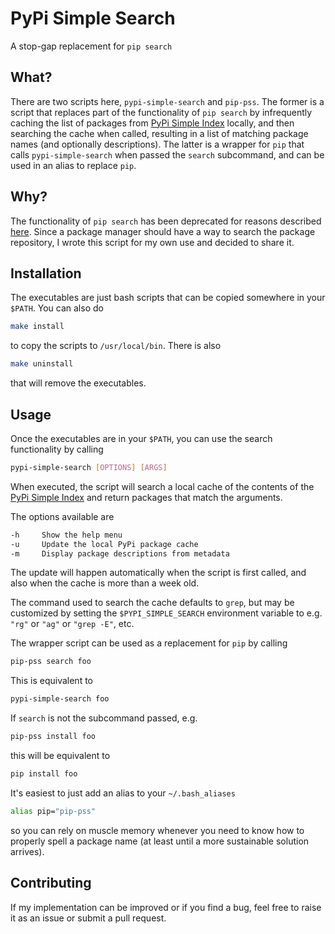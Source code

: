 # PyPi Simple Search

A stop-gap replacement for `pip search`

## What?

There are two scripts here, `pypi-simple-search` and `pip-pss`. The former is a script that replaces part of the functionality of `pip search` by infrequently caching the list of packages from [PyPi Simple Index](https://pypi.org/simple/) locally, and then searching the cache when called, resulting in a list of matching package names (and optionally descriptions). The latter is a wrapper for `pip` that calls `pypi-simple-search` when passed the `search` subcommand, and can be used in an alias to replace `pip`.

## Why?

The functionality of `pip search` has been deprecated for reasons described [here](https://github.com/pypa/pip/issues/5216). Since a package manager should have a way to search the package repository, I wrote this script for my own use and decided to share it.

## Installation

The executables are just bash scripts that can be copied somewhere in your `$PATH`. You can also do

```bash
make install
```

to copy the scripts to `/usr/local/bin`. There is also

```bash
make uninstall
```

that will remove the executables.

## Usage

Once the executables are in your `$PATH`, you can use the search functionality by calling

```bash
pypi-simple-search [OPTIONS] [ARGS]
```

When executed, the script will search a local cache of the contents of the [PyPi Simple Index](https://pypi.org/simple/) and return packages that match the arguments.

The options available are

```bash
-h     Show the help menu
-u     Update the local PyPi package cache
-m     Display package descriptions from metadata
```

The update will happen automatically when the script is first called, and also when the cache is more than a week old.

The command used to search the cache defaults to `grep`, but may be customized by setting the `$PYPI_SIMPLE_SEARCH` environment variable to e.g. `"rg"` or `"ag"` or `"grep -E"`, etc.

The wrapper script can be used as a replacement for `pip` by calling

```bash
pip-pss search foo
```

This is equivalent to

```bash
pypi-simple-search foo
```

If `search` is not the subcommand passed, e.g.

```bash
pip-pss install foo
```

this will be equivalent to

```bash
pip install foo
```

It's easiest to just add an alias to your `~/.bash_aliases`

```bash
alias pip="pip-pss"
```

so you can rely on muscle memory whenever you need to know how to properly spell a package name (at least until a more sustainable solution arrives).

## Contributing

If my implementation can be improved or if you find a bug, feel free to raise it as an issue or submit a pull request.
